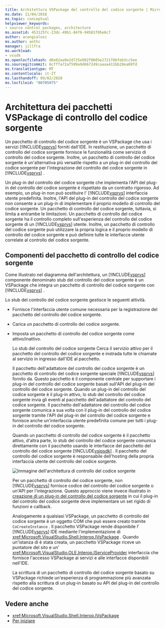 ```yaml
---
title: Architettura VSPackage del controllo del codice sorgente | Microsoft Docs
ms.date: 11/04/2016
ms.topic: conceptual
helpviewer_keywords:
- source control packages, architecture
ms.assetid: 453125fc-23dc-49b1-8476-94581f05e6c7
author: acangialosi
ms.author: anthc
manager: jillfra
ms.workload:
- vssdk
ms.openlocfilehash: d6e62aa9e2d725e982f0605e2721f0bfeb3cc5ee
ms.sourcegitcommit: 6cfffa72af599a9d667249caaaa411bb28ea69fd
ms.translationtype: MT
ms.contentlocale: it-IT
ms.lasthandoff: 09/02/2020
ms.locfileid: "80705075"
---
```

# <a name="source-control-vspackage-architecture"></a>Architettura dei pacchetti VSPackage di controllo del codice sorgente
Un pacchetto di controllo del codice sorgente è un VSPackage che usa i servizi [!INCLUDE[vsprvs](../../code-quality/includes/vsprvs_md.md)] forniti dall'IDE. In restituzione, un pacchetto di controllo del codice sorgente fornisce le funzionalità come servizio di controllo del codice sorgente. Inoltre, un pacchetto di controllo del codice sorgente è un'alternativa più versatile rispetto a un plug-in del controllo del codice sorgente per l'integrazione del controllo del codice sorgente in [!INCLUDE[vsprvs](../../code-quality/includes/vsprvs_md.md)] .

 Un plug-in del controllo del codice sorgente che implementa l'API del plug-in del controllo del codice sorgente è rispettato da un contratto rigoroso. Ad esempio, un plug-in non può sostituire l' [!INCLUDE[vsprvs](../../code-quality/includes/vsprvs_md.md)] interfaccia utente predefinita. Inoltre, l'API del plug-in del controllo del codice sorgente non consente a un plug-in di implementare il proprio modello di controllo del codice sorgente. Un pacchetto di controllo del codice sorgente, tuttavia, si limita a entrambe le limitazioni. Un pacchetto di controllo del codice sorgente ha il controllo completo sull'esperienza del controllo del codice sorgente di un [!INCLUDE[vsprvs](../../code-quality/includes/vsprvs_md.md)] utente. Inoltre, un pacchetto di controllo del codice sorgente può utilizzare la propria logica e il proprio modello di controllo del codice sorgente e può definire tutte le interfacce utente correlate al controllo del codice sorgente.

## <a name="source-control-package-components"></a>Componenti del pacchetto di controllo del codice sorgente
 Come illustrato nel diagramma dell'architettura, un [!INCLUDE[vsprvs](../../code-quality/includes/vsprvs_md.md)] componente denominato stub del controllo del codice sorgente è un VSPackage che integra un pacchetto di controllo del codice sorgente con [!INCLUDE[vsprvs](../../code-quality/includes/vsprvs_md.md)] .

 Lo stub del controllo del codice sorgente gestisce le seguenti attività.

- Fornisce l'interfaccia utente comune necessaria per la registrazione del pacchetto del controllo del codice sorgente.

- Carica un pacchetto di controllo del codice sorgente.

- Imposta un pacchetto di controllo del codice sorgente come attivo/inattivo.

  Lo stub del controllo del codice sorgente Cerca il servizio attivo per il pacchetto del controllo del codice sorgente e instrada tutte le chiamate al servizio in ingresso dall'IDE al pacchetto.

  Il pacchetto dell'adattatore del controllo del codice sorgente è un pacchetto di controllo del codice sorgente speciale [!INCLUDE[vsprvs](../../code-quality/includes/vsprvs_md.md)] fornito da. Questo pacchetto è il componente centrale per supportare i plug-in del controllo del codice sorgente basati sull'API del plug-in del controllo del codice sorgente. Quando un plug-in del controllo del codice sorgente è il plug-in attivo, lo stub del controllo del codice sorgente invia gli eventi al pacchetto dell'adattatore del controllo del codice sorgente. Il pacchetto dell'adattatore del controllo del codice sorgente comunica a sua volta con il plug-in del controllo del codice sorgente tramite l'API del plug-in del controllo del codice sorgente e fornisce anche un'interfaccia utente predefinita comune per tutti i plug-in del controllo del codice sorgente.

  Quando un pacchetto di controllo del codice sorgente è il pacchetto attivo, d'altra parte, lo stub del controllo del codice sorgente comunica direttamente con il pacchetto usando le interfacce del pacchetto del controllo del codice sorgente [!INCLUDE[vsipsdk](../../extensibility/includes/vsipsdk_md.md)] . Il pacchetto del controllo del codice sorgente è responsabile dell'hosting della propria interfaccia utente del controllo del codice sorgente.

  ![Immagine dell'architettura di controllo del codice sorgente](../../extensibility/internals/media/vsipsccarch.gif "VSIPSCCArch")

  Per un pacchetto di controllo del codice sorgente, non [!INCLUDE[vsprvs](../../code-quality/includes/vsprvs_md.md)] fornisce codice del controllo del codice sorgente o un'API per l'integrazione. Questo approccio viene invece illustrato in [creazione di un plug-in del controllo del codice sorgente](../../extensibility/internals/creating-a-source-control-plug-in.md) in cui il plug-in del controllo del codice sorgente deve implementare un set rigido di funzioni e callback.

  Analogamente a qualsiasi VSPackage, un pacchetto di controllo del codice sorgente è un oggetto COM che può essere creato tramite `CoCreateInstance` . Il pacchetto VSPackage rende disponibile l' [!INCLUDE[vsprvs](../../code-quality/includes/vsprvs_md.md)] IDE mediante l'implementazione di <xref:Microsoft.VisualStudio.Shell.Interop.IVsPackage> . Quando un'istanza di è stata creata, un pacchetto VSPackage riceve un puntatore del sito e un' <xref:Microsoft.VisualStudio.OLE.Interop.IServiceProvider> interfaccia che fornisce l'accesso VSPackage ai servizi e alle interfacce disponibili nell'IDE.

  La scrittura di un pacchetto di controllo del codice sorgente basato su VSPackage richiede un'esperienza di programmazione più avanzata rispetto alla scrittura di un plug-in basato su API del plug-in del controllo del codice sorgente.

## <a name="see-also"></a>Vedere anche
- <xref:Microsoft.VisualStudio.Shell.Interop.IVsPackage>
- [Per iniziare](../../extensibility/internals/getting-started-with-source-control-vspackages.md)
